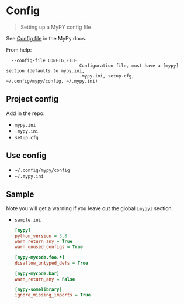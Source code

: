 # Config
> Setting up a MyPY config file

See [Config file](https://mypy.readthedocs.io/en/latest/config_file.html) in the MyPy docs.

From help:

```
  --config-file CONFIG_FILE
                            Configuration file, must have a [mypy] section (defaults to mypy.ini,
                            .mypy.ini, setup.cfg, ~/.config/mypy/config, ~/.mypy.ini)
```

## Project config

Add in the repo:

- `mypy.ini`
- `.mypy.ini`
- `setup.cfg` 


## Use config

- `~/.config/mypy/config`
- `~/.mypy.ini`


## Sample

Note you will get a warning if you leave out the global `[mypy]` section.

- `sample.ini`
  ```ini
  [mypy]
  python_version = 3.8
  warn_return_any = True
  warn_unused_configs = True

  [mypy-mycode.foo.*]
  disallow_untyped_defs = True

  [mypy-mycode.bar]
  warn_return_any = False

  [mypy-somelibrary]
  ignore_missing_imports = True
  ```
  
